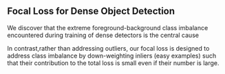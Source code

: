 ## Focal Loss for Dense Object Detection

We discover that the extreme foreground-background class imbalance encountered during training of dense detectors is the central cause

In contrast,rather than addressing outliers, our focal loss is designed
to address class imbalance by down-weighting inliers (easy
examples) such that their contribution to the total loss is
small even if their number is large.

